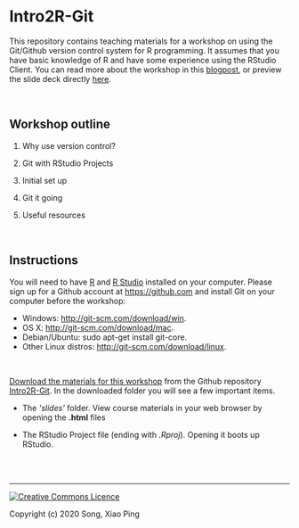 # Intro2R-Git

This repository contains teaching materials for a workshop on using the Git/Github version control system for R programming. It assumes that you have basic knowledge of R and have some experience using the RStudio Client. You can read more about the workshop in this [blogpost](https://xp-song.github.io/posts/intro2r-git/), or preview the slide deck directly [here](https://xp-song.github.io/files/slides/Intro2r_git/1_Intro2Rgit_slides#1).  

<br>

## Workshop outline

1. Why use version control?

2. Git with RStudio Projects

3. Initial set up

4. Git it going

5. Useful resources


<br>

## Instructions

You will need to have [R](https://cran.r-project.org) and [R Studio](https://www.rstudio.com/products/rstudio/download/#download) installed on your computer. Please sign up for a Github account at <https://github.com> and install Git on your computer before the workshop:  

- Windows: http://git-scm.com/download/win.
- OS X: http://git-scm.com/download/mac.
- Debian/Ubuntu: sudo apt-get install git-core.
- Other Linux distros: http://git-scm.com/download/linux.

<br>

[Download the materials for this workshop](https://github.com/xp-song/Intro2R-Git/archive/master.zip) from the Github repository [Intro2R-Git](https://github.com/xp-song/Intro2R-Git). In the downloaded folder you will see a few important items. 

* The _'slides'_ folder. View course materials in your web browser by opening the **.html** files   

* The RStudio Project file (ending with _.Rproj_). Opening it boots up RStudio. 

<br>

<br>

---

<a rel="license" href="http://creativecommons.org/licenses/by-nc-sa/4.0/"><img alt="Creative Commons Licence" style="border-width:0" src="https://i.creativecommons.org/l/by-nc-sa/4.0/88x31.png" /></a>

Copyright (c) 2020 Song, Xiao Ping
